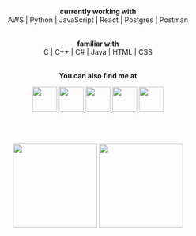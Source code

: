 <div align="center">

  <text><b>currently working with</b></text>
  <br/>
  <text>AWS | Python | JavaScript | React | Postgres | Postman</text>
  <br/><br/>

  <text><b>familiar with</b></text>
  <br/>
  <text>C | C++ | C# | Java | HTML | CSS </text>
  <br/><br/>

  <text><b>You can also find me at</b></text>
  <br/>
  <!--
  <a title="View my website" href="STILL PENDING">
    <img src="https://cdn3.iconfinder.com/data/icons/colorful-guache-social-media-logos-1/159/social-media_web-256.png" width="50" height="50" />
  </a>
  <a title="Read my blogs on DEV" href="https://dev.to/jlohani">
    <img src="https://cdn3.iconfinder.com/data/icons/logos-and-brands-adobe/512/84_Dev-512.png" width="50" height="50" />
  </a> -->

  <a title="View my profile on LinkedIn" href="https://www.linkedin.com/in/jayant-lohani-85486168/">
    <img src="https://cdn4.iconfinder.com/data/icons/social-media-and-logos-11/32/Logo_LinkedIn-512.png" width="50" height="50" />
  </a>

  <a title="Email me" href="mailto:lohanijayant123@gmail.com">
    <img src="https://cdn4.iconfinder.com/data/icons/social-media-and-logos-11/32/Logo_Gmail_envelope_letter_email-512.png" width="50" height="50" />
  </a>

  <a title="View my Twitter profile" href="https://twitter.com/JayantLohani">
    <img src="https://cdn4.iconfinder.com/data/icons/social-media-and-logos-11/32/Logo_Twitter_bird-512.png" width="50" height="50" />
  </a>

  <a title="View my Instagram profile" href="https://instagram.com/jayant.lohani">
    <img src="https://cdn4.iconfinder.com/data/icons/social-media-and-logos-11/32/Logo_Instagram-512.png" width="50" height="50" />
  </a>

  <a title="Ping me on Telegram" href="https://t.me/JayantLohani">
    <img src="https://cdn4.iconfinder.com/data/icons/social-media-and-logos-11/32/Logo_telegram_Airplane_Air_plane_paper_airplane-22-512.png" width="50" height="50" />
  </a>

  <br/><br/>

  <img src="https://github-readme-stats.vercel.app/api?username=jlohani&show_icons=true,prs&cache_seconds=86400&theme=algolia" height="170px">

  <img src="https://github-readme-stats.vercel.app/api/top-langs/?username=jlohani&layout=compact&theme=algolia" height="170px">

</div>
